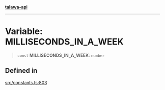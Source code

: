 [**talawa-api**](../../README.md)

***

# Variable: MILLISECONDS\_IN\_A\_WEEK

> `const` **MILLISECONDS\_IN\_A\_WEEK**: `number`

## Defined in

[src/constants.ts:803](https://github.com/Suyash878/talawa-api/blob/095e6964ce2a06c1c30d1acf81b6162203f1db91/src/constants.ts#L803)

